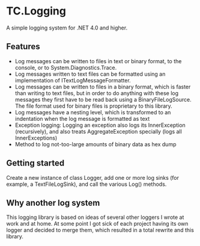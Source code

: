 # TC.Logging

A simple logging system for .NET 4.0 and higher.

## Features

* Log messages can be written to files in text or binary format, to the console, or to System.Diagnostics.Trace.
* Log messages written to text files can be formatted using an implementation of ITextLogMessageFormatter.
* Log messages can be written to files in a binary format, which is faster than writing to text files, but in
  order to do anything with these log messages they first have to be read back using a BinaryFileLogSource.
  The file format used for binary files is proprietary to this library.
* Log messages have a nesting level, which is transformed to an indentation when the log message is formatted
  as text 
* Exception logging: Logging an exception also logs its InnerException (recursively), and also treats
  AggregateException specially (logs all InnerExceptions)
* Method to log not-too-large amounts of binary data as hex dump

## Getting started

Create a new instance of class Logger, add one or more log sinks (for example, a TextFileLogSink), and call
the various Log() methods.

## Why another log system

This logging library is based on ideas of several other loggers I wrote at work and at home. At some point I
got sick of each project having its own logger and decided to merge them, which resulted in a total rewrite
and this library.
